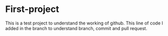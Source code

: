 # First-project
This is a test project to understand the working of github.
This line of code I added in the branch to understand branch, commit and pull request.
